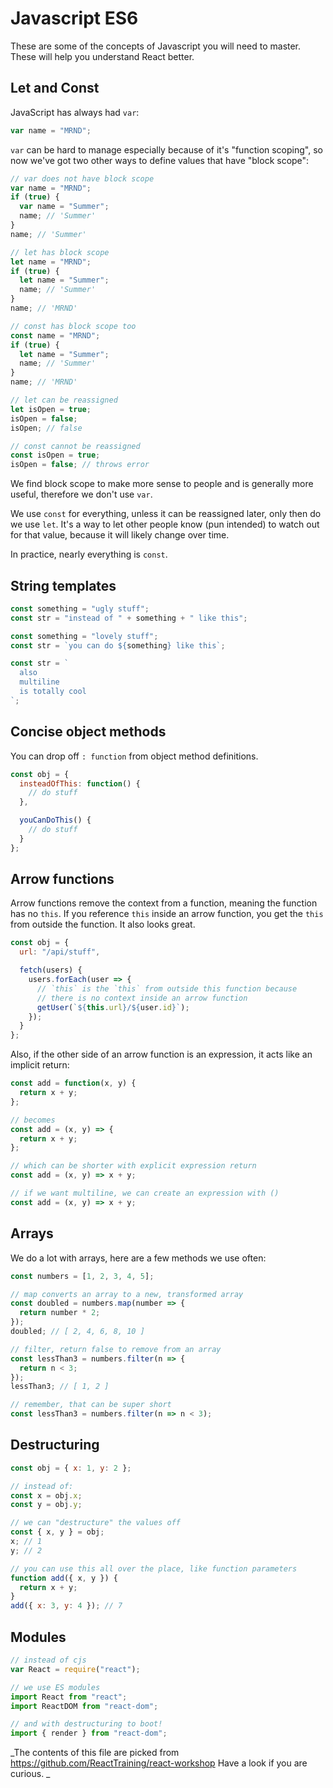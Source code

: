 # Javascript ES6

These are some of the concepts of Javascript you will need to master. These will help you understand React better.

## Let and Const

JavaScript has always had `var`:

```js
var name = "MRND";
```

`var` can be hard to manage especially because of it's "function scoping", so now we've got two other ways to define values that have "block scope":

```js
// var does not have block scope
var name = "MRND";
if (true) {
  var name = "Summer";
  name; // 'Summer'
}
name; // 'Summer'

// let has block scope
let name = "MRND";
if (true) {
  let name = "Summer";
  name; // 'Summer'
}
name; // 'MRND'

// const has block scope too
const name = "MRND";
if (true) {
  let name = "Summer";
  name; // 'Summer'
}
name; // 'MRND'

// let can be reassigned
let isOpen = true;
isOpen = false;
isOpen; // false

// const cannot be reassigned
const isOpen = true;
isOpen = false; // throws error
```

We find block scope to make more sense to people and is generally more useful, therefore we don't use `var`.

We use `const` for everything, unless it can be reassigned later, only then do we use `let`. It's a way to let other people know (pun intended) to watch out for that value, because it will likely change over time.

In practice, nearly everything is `const`.

## String templates

```js
const something = "ugly stuff";
const str = "instead of " + something + " like this";

const something = "lovely stuff";
const str = `you can do ${something} like this`;

const str = `
  also
  multiline
  is totally cool
`;
```

## Concise object methods

You can drop off `: function` from object method definitions.

```js
const obj = {
  insteadOfThis: function() {
    // do stuff
  },

  youCanDoThis() {
    // do stuff
  }
};
```

## Arrow functions

Arrow functions remove the context from a function, meaning the function has no `this`. If you reference `this` inside an arrow function, you get the `this` from outside the function. It also looks great.

```js
const obj = {
  url: "/api/stuff",

  fetch(users) {
    users.forEach(user => {
      // `this` is the `this` from outside this function because
      // there is no context inside an arrow function
      getUser(`${this.url}/${user.id}`);
    });
  }
};
```

Also, if the other side of an arrow function is an expression, it acts like an implicit return:

```js
const add = function(x, y) {
  return x + y;
};

// becomes
const add = (x, y) => {
  return x + y;
};

// which can be shorter with explicit expression return
const add = (x, y) => x + y;

// if we want multiline, we can create an expression with ()
const add = (x, y) => x + y;
```

## Arrays

We do a lot with arrays, here are a few methods we use often:

```js
const numbers = [1, 2, 3, 4, 5];

// map converts an array to a new, transformed array
const doubled = numbers.map(number => {
  return number * 2;
});
doubled; // [ 2, 4, 6, 8, 10 ]

// filter, return false to remove from an array
const lessThan3 = numbers.filter(n => {
  return n < 3;
});
lessThan3; // [ 1, 2 ]

// remember, that can be super short
const lessThan3 = numbers.filter(n => n < 3);
```

## Destructuring

```js
const obj = { x: 1, y: 2 };

// instead of:
const x = obj.x;
const y = obj.y;

// we can "destructure" the values off
const { x, y } = obj;
x; // 1
y; // 2

// you can use this all over the place, like function parameters
function add({ x, y }) {
  return x + y;
}
add({ x: 3, y: 4 }); // 7
```

## Modules

```js
// instead of cjs
var React = require("react");

// we use ES modules
import React from "react";
import ReactDOM from "react-dom";

// and with destructuring to boot!
import { render } from "react-dom";
```

_The contents of this file are picked from https://github.com/ReactTraining/react-workshop
Have a look if you are curious.
_
